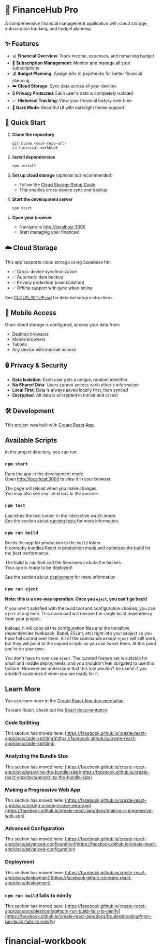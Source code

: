 # 💼 FinanceHub Pro

A comprehensive financial management application with cloud storage, subscription tracking, and budget planning.

## ✨ Features

- 📊 **Financial Overview**: Track income, expenses, and remaining budget
- 📱 **Subscription Management**: Monitor and manage all your subscriptions
- 💰 **Budget Planning**: Assign bills to paychecks for better financial planning
- ☁️ **Cloud Storage**: Sync data across all your devices
- 🔒 **Privacy Protected**: Each user's data is completely isolated
- 📈 **Historical Tracking**: View your financial history over time
- 🎨 **Dark Mode**: Beautiful UI with dark/light theme support

## 🚀 Quick Start

1. **Clone the repository**
   ```bash
   git clone <your-repo-url>
   cd financial-workbook
   ```

2. **Install dependencies**
   ```bash
   npm install
   ```

3. **Set up cloud storage** (optional but recommended)
   - Follow the [Cloud Storage Setup Guide](./CLOUD_SETUP.md)
   - This enables cross-device sync and backup

4. **Start the development server**
   ```bash
   npm start
   ```

5. **Open your browser**
   - Navigate to [http://localhost:3000](http://localhost:3000)
   - Start managing your finances!

## ☁️ Cloud Storage

This app supports cloud storage using Supabase for:
- ✅ Cross-device synchronization
- ✅ Automatic data backup
- ✅ Privacy protection (user isolation)
- ✅ Offline support with sync when online

See [CLOUD_SETUP.md](./CLOUD_SETUP.md) for detailed setup instructions.

## 📱 Mobile Access

Once cloud storage is configured, access your data from:
- Desktop browsers
- Mobile browsers
- Tablets
- Any device with internet access

## 🔒 Privacy & Security

- **Data Isolation**: Each user gets a unique, random identifier
- **No Shared Data**: Users cannot access each other's information
- **Local First**: Data is always saved locally first, then synced
- **Encrypted**: All data is encrypted in transit and at rest

## 🛠️ Development

This project was built with [Create React App](https://github.com/facebook/create-react-app).

## Available Scripts

In the project directory, you can run:

### `npm start`

Runs the app in the development mode.\
Open [http://localhost:3000](http://localhost:3000) to view it in your browser.

The page will reload when you make changes.\
You may also see any lint errors in the console.

### `npm test`

Launches the test runner in the interactive watch mode.\
See the section about [running tests](https://facebook.github.io/create-react-app/docs/running-tests) for more information.

### `npm run build`

Builds the app for production to the `build` folder.\
It correctly bundles React in production mode and optimizes the build for the best performance.

The build is minified and the filenames include the hashes.\
Your app is ready to be deployed!

See the section about [deployment](https://facebook.github.io/create-react-app/docs/deployment) for more information.

### `npm run eject`

**Note: this is a one-way operation. Once you `eject`, you can't go back!**

If you aren't satisfied with the build tool and configuration choices, you can `eject` at any time. This command will remove the single build dependency from your project.

Instead, it will copy all the configuration files and the transitive dependencies (webpack, Babel, ESLint, etc) right into your project so you have full control over them. All of the commands except `eject` will still work, but they will point to the copied scripts so you can tweak them. At this point you're on your own.

You don't have to ever use `eject`. The curated feature set is suitable for small and middle deployments, and you shouldn't feel obligated to use this feature. However we understand that this tool wouldn't be useful if you couldn't customize it when you are ready for it.

## Learn More

You can learn more in the [Create React App documentation](https://facebook.github.io/create-react-app/docs/getting-started).

To learn React, check out the [React documentation](https://reactjs.org/).

### Code Splitting

This section has moved here: [https://facebook.github.io/create-react-app/docs/code-splitting](https://facebook.github.io/create-react-app/docs/code-splitting)

### Analyzing the Bundle Size

This section has moved here: [https://facebook.github.io/create-react-app/docs/analyzing-the-bundle-size](https://facebook.github.io/create-react-app/docs/analyzing-the-bundle-size)

### Making a Progressive Web App

This section has moved here: [https://facebook.github.io/create-react-app/docs/making-a-progressive-web-app](https://facebook.github.io/create-react-app/docs/making-a-progressive-web-app)

### Advanced Configuration

This section has moved here: [https://facebook.github.io/create-react-app/docs/advanced-configuration](https://facebook.github.io/create-react-app/docs/advanced-configuration)

### Deployment

This section has moved here: [https://facebook.github.io/create-react-app/docs/deployment](https://facebook.github.io/create-react-app/docs/deployment)

### `npm run build` fails to minify

This section has moved here: [https://facebook.github.io/create-react-app/docs/troubleshooting#npm-run-build-fails-to-minify](https://facebook.github.io/create-react-app/docs/troubleshooting#npm-run-build-fails-to-minify)
# financial-workbook
